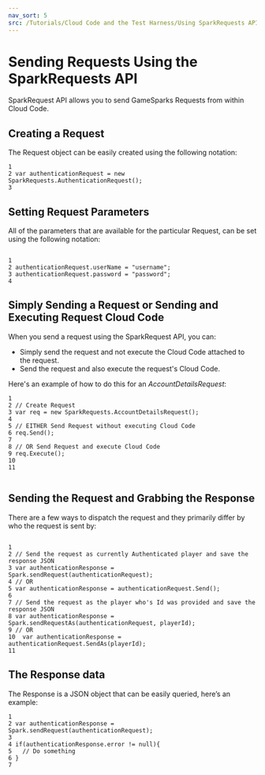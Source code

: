 ```yaml
---
nav_sort: 5
src: /Tutorials/Cloud Code and the Test Harness/Using SparkRequests API to Send Requests in Cloud Code.md
---
```


# Sending Requests Using the SparkRequests API

SparkRequest API allows you to send GameSparks Requests from within Cloud Code.


## Creating a Request

The Request object can be easily created using the following notation:

```
1
2 var authenticationRequest = new SparkRequests.AuthenticationRequest();
3

```

## Setting Request Parameters

All of the parameters that are available for the particular Request, can be set using the following notation:

```

1
2 authenticationRequest.userName = "username";
3 authenticationRequest.password = "password";
4

```

## Simply Sending a Request or Sending and Executing Request Cloud Code

When you send a request using the SparkRequest API, you can:
* Simply send the request and not execute the Cloud Code attached to the request.
* Send the request and also execute the request's Cloud Code.

Here's an example of how to do this for an *AccountDetailsRequest*:

```
1
2 // Create Request
3 var req = new SparkRequests.AccountDetailsRequest();
4
5 // EITHER Send Request without executing Cloud Code
6 req.Send();
7
8 // OR Send Request and execute Cloud Code
9 req.Execute();
10
11


```

## Sending the Request and Grabbing the Response

There are a few ways to dispatch the request and they primarily differ by who the request is sent by:


```

1
2 // Send the request as currently Authenticated player and save the response JSON
3 var authenticationResponse = Spark.sendRequest(authenticationRequest);
4 // OR
5 var authenticationResponse = authenticationRequest.Send();
6
7 // Send the request as the player who's Id was provided and save the response JSON
8 var authenticationResponse = Spark.sendRequestAs(authenticationRequest, playerId);
9 // OR
10  var authenticationResponse = authenticationRequest.SendAs(playerId);
11

```


## The Response data

The Response is a JSON object that can be easily queried, here’s an example:

```
1
2 var authenticationResponse = Spark.sendRequest(authenticationRequest);
3
4 if(authenticationResponse.error != null){
5   // Do something
6 }
7

```
